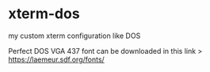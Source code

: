 # xterm-dos
my custom xterm configuration like DOS

Perfect DOS VGA 437 font can be downloaded in this link > https://laemeur.sdf.org/fonts/
